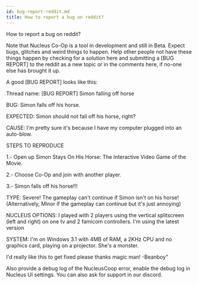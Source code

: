 ```yaml
---
id: bug-report-reddit.md
title: How to report a bug on reddit?
---
```


How to report a bug on reddit?

Note that Nucleus Co-Op is a tool in development and still in Beta. Expect bugs, glitches and weird things to happen. Help other people not have these things happen by checking for a solution here and submitting a [BUG REPORT] to the reddit as a new topic or in the comments here, if no-one else has brought it up.

A good [BUG REPORT] looks like this:

Thread name: [BUG REPORT] Simon falling off horse

BUG: Simon falls off his horse.

EXPECTED: Simon should not fall off his horse, right?

CAUSE: I'm pretty sure it's because I have my computer plugged into an auto-blow.

STEPS TO REPRODUCE

1.- Open up Simon Stays On His Horse: The Interactive Video Game of the Movie.

2.- Choose Co-Op and join with another player.

3.- Simon falls off his horse!!!

TYPE: Severe! The gameplay can't continue if Simon isn't on his horse! (Alternatively, Minor if the gameplay can continue but it's just annoying)

NUCLEUS OPTIONS: I played with 2 players using the vertical splitscreen (left and right) on one tv and 2 famicom controllers. I'm using the latest version

SYSTEM: I'm on Windows 3.1 with 4MB of RAM, a 2KHz CPU and no graphics card, playing on a projector. She's a monster.

I'd really like this to get fixed please thanks magic man! -Beanboy"

Also provide a debug log of the NucleusCoop error, enable the debug log in Nucleus UI settings. You can also ask for support in our discord.
